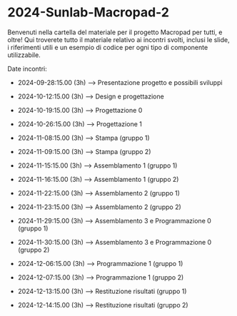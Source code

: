 ﻿# 2024-Sunlab-Macropad-2
Benvenuti nella cartella del materiale per il progetto Macropad per tutti, e oltre! Qui troverete tutto il materiale relativo ai incontri svolti, inclusi le slide, i riferimenti utili e un esempio di codice per ogni tipo di componente utilizzabile.

Date incontri:
- 2024-09-28:15.00 (3h) --> Presentazione progetto e possibili sviluppi
- 2024-10-12:15.00 (3h) --> Design e progettazione
- 2024-10-19:15.00 (3h) --> Progettazione 0
- 2024-10-26:15.00 (3h) --> Progettazione 1

- 2024-11-08:15.00 (3h) --> Stampa (gruppo 1)
- 2024-11-09:15.00 (3h) --> Stampa (gruppo 2)

- 2024-11-15:15.00 (3h) --> Assemblamento 1 (gruppo 1)
- 2024-11-16:15.00 (3h) --> Assemblamento 1 (gruppo 2)

- 2024-11-22:15.00 (3h) --> Assemblamento 2 (gruppo 1)
- 2024-11-23:15.00 (3h) --> Assemblamento 2 (gruppo 2)

- 2024-11-29:15.00 (3h) --> Assemblamento 3 e Programmazione 0 (gruppo 1)
- 2024-11-30:15.00 (3h) --> Assemblamento 3 e Programmazione 0 (gruppo 2)

- 2024-12-06:15.00 (3h) --> Programmazione 1 (gruppo 1)
- 2024-12-07:15.00 (3h) --> Programmazione 1 (gruppo 2)

- 2024-12-13:15.00 (3h) --> Restituzione risultati (gruppo 1)
- 2024-12-14:15.00 (3h) --> Restituzione risultati (gruppo 2)
